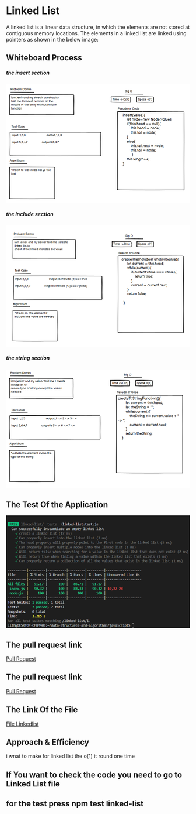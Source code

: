 # Linked List
A linked list is a linear data structure, in which the elements are not stored at contiguous memory locations. The elements in a linked list are linked using pointers as shown in the below image:
## Whiteboard Process
##### the insert section
![image](assest/insert1.png)
##### the include section
![image](assest/include.png)
##### the string section
![image](assest/change%20to%20string.png)

## The Test Of the Application
![image](assest/test.png)

## The pull request link
[Pull Request](https://github.com/lithhalim/data-structures-and-algorithms/pull/21)

## The pull request link
[Pull Request](https://github.com/lithhalim/data-structures-and-algorithms/pull/21)
## The Link Of the File
[File Linkedlist](https://github.com/lithhalim/data-structures-and-algorithms/tree/main/javascript/linked-list)

## Approach & Efficiency
i wnat to make for linked list the o(1) it round one time

## If You want to check the code you need to go to Linked List file 
## for the test press npm test linked-list



